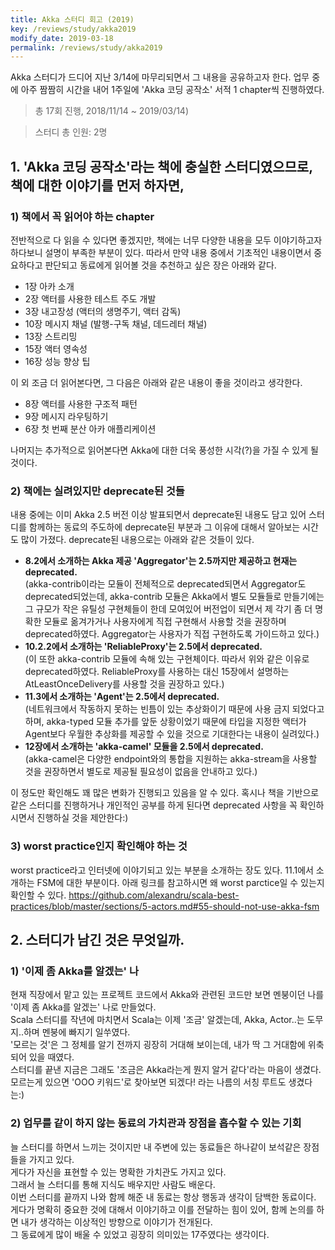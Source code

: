 ```yaml
---
title: Akka 스터디 회고 (2019)
key: /reviews/study/akka2019
modify_date: 2019-03-18
permalink: /reviews/study/akka2019
---
```


Akka 스터디가 드디어 지난 3/14에 마무리되면서 그 내용을 공유하고자 한다. 업무 중에 아주 짬짬히 시간을 내어 1주일에 'Akka 코딩 공작소' 서적 1 chapter씩 진행하였다.

> 총 17회 진행, 2018/11/14 ~ 2019/03/14)

> 스터디 총 인원: 2명

## 1. 'Akka 코딩 공작소'라는 책에 충실한 스터디였으므로, 책에 대한 이야기를 먼저 하자면,

### 1) 책에서 꼭 읽어야 하는 chapter
전반적으로 다 읽을 수 있다면 좋겠지만, 책에는 너무 다양한 내용을 모두 이야기하고자 하다보니 설명이 부족한 부분이 있다. 따라서 만약 내용 중에서 기초적인 내용이면서 중요하다고 판단되고 동료에게 읽어볼 것을 추천하고 싶은 장은 아래와 같다.
- 1장 아카 소개
- 2장 액터를 사용한 테스트 주도 개발
- 3장 내고장성 (액터의 생명주기, 액터 감독)
- 10장 메시지 채널 (발행-구독 채널, 데드레터 채널)
- 13장 스트리밍
- 15장 액터 영속성
- 16장 성능 향상 팁

이 외 조금 더 읽어본다면, 그 다음은 아래와 같은 내용이 좋을 것이라고 생각한다.
- 8장 액터를 사용한 구조적 패턴
- 9장 메시지 라우팅하기
- 6장 첫 번째 분산 아카 애플리케이션

나머지는 추가적으로 읽어본다면 Akka에 대한 더욱 풍성한 시각(?)을 가질 수 있게 될 것이다.

### 2) 책에는 실려있지만 deprecate된 것들
내용 중에는 이미 Akka 2.5 버전 이상 발표되면서 deprecate된 내용도 담고 있어 스터디를 함께하는 동료의 주도하에 deprecate된 부분과 그 이유에 대해서 알아보는 시간도 많이 가졌다. deprecate된 내용으로는 아래와 같은 것들이 있다.
- **8.2에서 소개하는 Akka 제공 'Aggregator'는 2.5까지만 제공하고 현재는 deprecated.**<br/>
  (akka-contrib이라는 모듈이 전체적으로 deprecated되면서 Aggregator도 deprecated되었는데, akka-contrib 모듈은 Akka에서 별도 모듈들로 만들기에는 그 규모가 작은 유틸성 구현체들이 한데 모여있어 버전업이 되면서 제 각기 좀 더 명확한 모듈로 옮겨가거나 사용자에게 직접 구현해서 사용할 것을 권장하며 deprecated하였다. Aggregator는 사용자가 직접 구현하도록 가이드하고 있다.)
- **10.2.2에서 소개하는 'ReliableProxy'는 2.5에서 deprecated.**<br/>
  (이 또한 akka-contrib 모듈에 속해 있는 구현체이다. 따라서 위와 같은 이유로 deprecated하였다. ReliableProxy를 사용하는 대신 15장에서 설명하는 AtLeastOnceDelivery를 사용할 것을 권장하고 있다.)
- **11.3에서 소개하는 'Agent'는 2.5에서 deprecated.**<br/>
  (네트워크에서 작동하지 못하는 빈틈이 있는 추상화이기 때문에 사용 금지 되었다고 하며, akka-typed 모듈 추가를 앞둔 상황이었기 때문에 타입을 지정한 액터가 Agent보다 우월한 추상화를 제공할 수 있을 것으로 기대한다는 내용이 실려있다.)
- **12장에서 소개하는 'akka-camel' 모듈을 2.5에서 deprecated.**<br/>
  (akka-camel은 다양한 endpoint와의 통합을 지원하는 akka-stream을 사용할 것을 권장하면서 별도로 제공될 필요성이 없음을 안내하고 있다.)

이 정도만 확인해도 꽤 많은 변화가 진행되고 있음을 알 수 있다. 혹시나 책을 기반으로 같은 스터디를 진행하거나 개인적인 공부를 하게 된다면 deprecated 사항을 꼭 확인하시면서 진행하실 것을 제안한다:)

### 3) worst practice인지 확인해야 하는 것
worst practice라고 인터넷에 이야기되고 있는 부분을 소개하는 장도 있다.
11.1에서 소개하는 FSM에 대한 부분이다.
아래 링크를 참고하시면 왜 worst parctice일 수 있는지 확인할 수 있다.
https://github.com/alexandru/scala-best-practices/blob/master/sections/5-actors.md#55-should-not-use-akka-fsm


## 2. 스터디가 남긴 것은 무엇일까.

### 1) '이제 좀 Akka를 알겠는' 나
현재 직장에서 맡고 있는 프로젝트 코드에서 Akka와 관련된 코드만 보면 멘붕이던 나를 '이제 좀 Akka를 알겠는' 나로 만들었다.<br/>
Scala 스터디를 작년에 마치면서 Scala는 이제 '조금' 알겠는데, Akka, Actor..는 도무지..하며 멘붕에 빠지기 일쑤였다.<br/>
'모르는 것'은 그 정체를 알기 전까지 굉장히 거대해 보이는데, 내가 딱 그 거대함에 위축되어 있을 때였다.<br/>
스터디를 끝낸 지금은 그래도 '조금은 Akka라는게 뭔지 알거 같다'라는 마음이 생겼다.<br/>
모르는게 있으면 'OOO 키워드'로 찾아보면 되겠다! 라는 나름의 서칭 루트도 생겼다는:)

### 2) 업무를 같이 하지 않는 동료의 가치관과 장점을 흡수할 수 있는 기회
늘 스터디를 하면서 느끼는 것이지만 내 주변에 있는 동료들은 하나같이 보석같은 장점들을 가지고 있다.<br/>
게다가 자신을 표현할 수 있는 명확한 가치관도 가지고 있다.<br/>
그래서 늘 스터디를 통해 지식도 배우지만 사람도 배운다.<br/>
이번 스터디를 끝까지 나와 함께 해준 내 동료는 항상 행동과 생각이 담백한 동료이다.<br/>
게다가 명확히 중요한 것에 대해서 이야기하고 이를 전달하는 힘이 있어, 함께 논의를 하면 내가 생각하는 이상적인 방향으로 이야기가 전개된다.<br/>
그 동료에게 많이 배울 수 있었고 굉장히 의미있는 17주였다는 생각이다.<br/>
